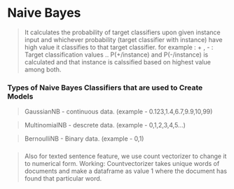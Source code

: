 # Naive Bayes
> It calculates the probability of target classifiers upon given instance input and whichever probability (target classifier with instance) have high value it classifies to that target classifier. for example : + , - : Target classification values .. P(+/instance) and P(-/instance) is calculated and that instance is calssified based on highest value among both.


### Types of Naive Bayes Classifiers that are used to Create Models

> GaussianNB - continuous data. (example - 0.123,1.4,6.7,9.9,10,99)

> MultinomialNB - descrete data. (example - 0,1,2,3,4,5...)

> BernoulliNB - Binary data. (example - 0,1)

###
> Also for texted sentence feature, we use count vectorizer to change it to numerical form. Working: Countvectorizer takes unique words of documents and make a dataframe as value 1 where the document has found that particular word.


